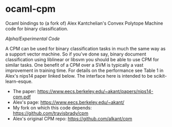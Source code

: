 # ocaml-cpm
Ocaml bindings to (a fork of) Alex Kantchelian's Convex Polytope Machine code for binary classification.

*Alpha/Experimental Code*

A CPM can be used for binary classification tasks in much the same way as a support vector machine.
So if you've done say, binary document classification using liblinear or libsvm you should be able to use
CPM for similar tasks. One benefit of a CPM over a SVM is typically a vast improvement in training time.
For details on the performance see Table 1 in Alex's nips14 paper linked below.
The interface here is intended to be scikit-learn-esque.

- The paper: https://www.eecs.berkeley.edu/~akant/papers/nips14-cpm.pdf
- Alex's page: https://www.eecs.berkeley.edu/~akant/
- My fork on which this code depends: https://github.com/travisbrady/cpm
- Alex's original CPM repo: https://github.com/alkant/cpm
